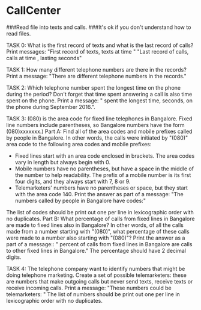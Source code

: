 # CallCenter

###Read file into texts and calls.
###It's ok if you don't understand how to read files.

 TASK 0:
 What is the first record of texts and what is the last record of calls?
 Print messages:
 "First record of texts, <incoming number> texts <answering number> at time <time>"
 "Last record of calls, <incoming number> calls <answering number> at time <time>, lasting <during> seconds"

TASK 1:
How many different telephone numbers are there in the records?
Print a message:
"There are <count> different telephone numbers in the records."

TASK 2: Which telephone number spent the longest time on the phone
during the period? Don't forget that time spent answering a call is
also time spent on the phone.
Print a message:
"<telephone number> spent the longest time, <total time> seconds, on the phone during
September 2016.".

TASK 3:
(080) is the area code for fixed line telephones in Bangalore.
Fixed line numbers include parentheses, so Bangalore numbers
have the form (080)xxxxxxx.)
Part A: Find all of the area codes and mobile prefixes called by people
in Bangalore. In other words, the calls were initiated by "(080)" area code
to the following area codes and mobile prefixes:
 - Fixed lines start with an area code enclosed in brackets. The area
   codes vary in length but always begin with 0.
 - Mobile numbers have no parentheses, but have a space in the middle
   of the number to help readability. The prefix of a mobile number
   is its first four digits, and they always start with 7, 8 or 9.
 - Telemarketers' numbers have no parentheses or space, but they start
   with the area code 140.
Print the answer as part of a message:
"The numbers called by people in Bangalore have codes:"
 <list of codes>
The list of codes should be print out one per line in lexicographic order with no duplicates.
Part B: What percentage of calls from fixed lines in Bangalore are made
to fixed lines also in Bangalore? In other words, of all the calls made
from a number starting with "(080)", what percentage of these calls
were made to a number also starting with "(080)"?
Print the answer as a part of a message::
"<percentage> percent of calls from fixed lines in Bangalore are calls
to other fixed lines in Bangalore."
The percentage should have 2 decimal digits.  
<br> 

TASK 4:
The telephone company want to identify numbers that might be doing
telephone marketing. Create a set of possible telemarketers:
these are numbers that make outgoing calls but never send texts,
receive texts or receive incoming calls.
Print a message:
"These numbers could be telemarketers: "
<list of numbers>
The list of numbers should be print out one per line in lexicographic order with no duplicates.

  
